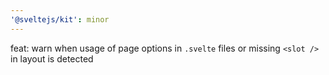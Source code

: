 ```yaml
---
'@sveltejs/kit': minor
---
```


feat: warn when usage of page options in `.svelte` files or missing `<slot />` in layout is detected

